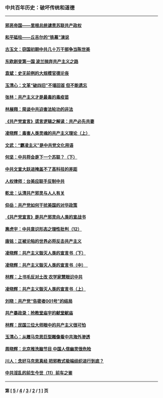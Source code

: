 ### 中共百年历史：破坏传统和道德
---
#### [邪恶帝国——里根总统谴责苏联共产政权](../../pages/nf1176114/n10773796.md) 
#### [和平砥柱——丘吉尔的“铁幕”演说](../../pages/nf1176114/n10771577.md) 
#### [古玉文：窃国初期中共几十万干部争当陈世美](../../pages/nf1176114/n10735061.md) 
#### [东欧剧变第一国 波兰抛弃共产主义之路](../../pages/nf1176114/n10747812.md) 
#### [袁斌：史无前例的大规模官德沦丧](../../pages/nf1176114/n10685951.md) 
#### [玉清心：文革“破四旧”不堪回首 但不能遗忘](../../pages/nf1176114/n10625340.md) 
#### [张林：共产主义才是最毒的毒疫苗](../../pages/nf1176114/n10587167.md) 
#### [林展翔：简谈中共迫害法轮功的非法](../../pages/nf1176114/n10579977.md) 
#### [《共产党宣言》谎言逻辑之解读：共产必先共妻](../../pages/nf1176114/n10564146.md) 
#### [凌晓辉：毒害人类灵魂的共产主义理论（上）](../../pages/nf1176114/n10556515.md) 
#### [文武：“霸凌主义”是中共党文化用语](../../pages/nf1176114/n10541374.md) 
#### [何坚：中共将会是下一个苏联？（下）](../../pages/nf1176114/n10532483.md) 
#### [中共文宣大跃进掩盖不了高科技的差距](../../pages/nf1176114/n10524181.md) 
#### [人权律师：台美应联手反制中共](../../pages/nf1176114/n10508307.md) 
#### [乾龙：认清共产邪灵与人人有关](../../pages/nf1176114/n10507682.md) 
#### [仰岳：共产党如何干扰美国的对华政策](../../pages/nf1176114/n10492678.md) 
#### [《共产党宣言》是共产邪灵向人类的宣战书](../../pages/nf1176114/n10491587.md) 
#### [惠虎宇：中共意识形态之理性批判（12）](../../pages/nf1176114/n10486427.md) 
#### [唐铭：正被沦陷的世界必将反击共产主义](../../pages/nf1176114/n10483295.md) 
#### [凌晓辉：共产主义毁灭人类的宣言书（下）](../../pages/nf1176114/n10450957.md) 
#### [凌晓辉：共产主义毁灭人类的宣言书（中）   ](../../pages/nf1176114/n10449945.md) 
#### [林辉：上书毛反对土改 农学家慧眼识中共](../../pages/nf1176114/n10448635.md) 
#### [凌晓辉：共产主义毁灭人类的宣言书（上）](../../pages/nf1176114/n10447668.md) 
#### [刘晓：共产党“告密者001号”的结局](../../pages/nf1176114/n10438143.md) 
#### [共产暴政录：抢教堂庙宇的献堂献庙](../../pages/nf1176114/n10394634.md) 
#### [林辉：民国三位大师眼中的共产主义很可怕](../../pages/nf1176114/n10377672.md) 
#### [玉清心：从赠马克思巨型雕像看中共海外渗透](../../pages/nf1176114/n10353433.md) 
#### [周晓辉：北京推洗脑节目 中国人信幽灵很危险](../../pages/nf1176114/n10350636.md) 
#### [川人：念好马克思真经 把邪教式极端组织进行到底？](../../pages/nf1176114/n10353369.md) 
#### [中共淫乱的前生今世（11）前车之鉴](../../pages/nf1176114/n10307862.md) 

---
#### 第 [ [5](./5.md) / [4](./4.md) / [3](./3.md) / [2](./2.md) / [1](./1.md) ] 页
